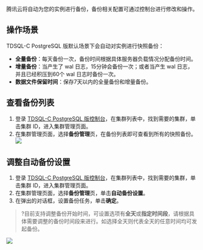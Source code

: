 腾讯云将自动为您的实例进行备份，备份相关配置可通过控制台进行修改和操作。

## 操作场景
TDSQL-C PostgreSQL 版默认场景下会自动对实例进行快照备份：
- **全量备份**：每天备份一次，备份时间根据具体服务器负载情况分配备份时间。
- **增量备份**：当产生了 wal 日志，15分钟会备份一次；或者当产生 wal 日志，并且已经积压到60个 wal 日志时备份一次。
- **数据文件保留时间**：保存7天以内的全量备份和增量备份。

## 查看备份列表
1. 登录 [TDSQL-C PostgreSQL 版控制台](https://console.cloud.tencent.com/cynosdb?dbType=POSTGRESQL)，在集群列表中，找到需要的集群，单击集群 ID，进入集群管理页面。
2. 在集群管理页面，选择**备份管理**页，在备份列表即可查看到所有的快照备份。
![](https://main.qcloudimg.com/raw/2f2db52670dd3133c154e205be6e28f5.png)

## 调整自动备份设置
1. 登录 [TDSQL-C PostgreSQL 版控制台](https://console.cloud.tencent.com/cynosdb?dbType=POSTGRESQL)，在集群列表中，找到需要的集群，单击集群 ID，进入集群管理页面。
2. 在集群管理页面，选择**备份管理**页，单击**自动备份设置**。
3. 在弹出的对话框，设置备份任务，单击**确定**。
>?目前支持调整备份开始时间，可设置选项有**全天**或**指定时间段**，请根据具体需要调整的备份时间段来进行。如选择全天则代表全天的任意时间均可发起备份。
>
![](https://main.qcloudimg.com/raw/085f8079a3c4023a9264d2b260d36cd2.png)

